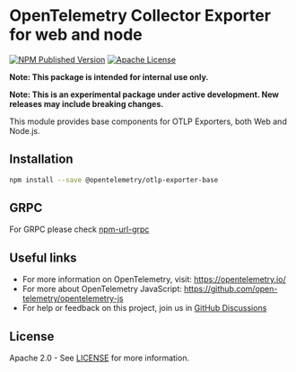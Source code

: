 # OpenTelemetry Collector Exporter for web and node

[![NPM Published Version][npm-img]][npm-url]
[![Apache License][license-image]][license-image]

**Note: This package is intended for internal use only.**

**Note: This is an experimental package under active development. New releases may include breaking changes.**

This module provides base components for OTLP Exporters, both Web and Node.js.

## Installation

```bash
npm install --save @opentelemetry/otlp-exporter-base
```

## GRPC

For GRPC please check [npm-url-grpc]

## Useful links

- For more information on OpenTelemetry, visit: <https://opentelemetry.io/>
- For more about OpenTelemetry JavaScript: <https://github.com/open-telemetry/opentelemetry-js>
- For help or feedback on this project, join us in [GitHub Discussions][discussions-url]

## License

Apache 2.0 - See [LICENSE][license-url] for more information.

[discussions-url]: https://github.com/open-telemetry/opentelemetry-js/discussions
[license-url]: https://github.com/open-telemetry/opentelemetry-js/blob/main/LICENSE
[license-image]: https://img.shields.io/badge/license-Apache_2.0-green.svg?style=flat
[npm-url]: https://www.npmjs.com/package/@opentelemetry/otlp-exporter-base
[npm-url-grpc]: https://www.npmjs.com/package/@opentelemetry/otlp-grpc-exporter-base
[npm-img]: https://badge.fury.io/js/%40opentelemetry%2Fotlp-exporter-base.svg
